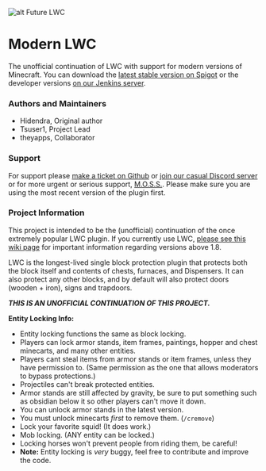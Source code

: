 ![alt Future LWC](https://i.imgur.com/m7XcQUt.png)
# Modern LWC

The unofficial continuation of LWC with support for modern versions of Minecraft. You can download the [latest stable version on Spigot](https://www.spigotmc.org/resources/modern-lwc-continuation-of-lwc.2162/) or the developer versions [on our Jenkins server](https://ci.zeusmainframe.ml/).

### Authors and Maintainers
  * Hidendra, Original author
  * Tsuser1, Project Lead
  * theyapps, Collaborator

### Support
For support please [make a ticket on Github](https://github.com/Tsuser1/Modern-LWC/issues) or [join our casual Discord server](https://discordapp.com/invite/UTBMyRZ) or for more urgent or serious support, [M.O.S.S.](https://discord.gg/SBfB2Dd). Please make sure you are using the most recent version of the plugin first.
  
### Project Information
This project is intended to be the (unofficial) continuation of the once extremely popular LWC plugin. If you currently use LWC, [please see this wiki page](https://github.com/Hidendra/LWC/wiki/Bukkit-1.8) for important information regarding versions above 1.8.

LWC is the longest-lived single block protection plugin that protects both the block itself and contents of chests, furnaces, and Dispensers. It can also protect any other blocks, and by default will also protect doors (wooden + iron), signs and trapdoors.

***THIS IS AN UNOFFICIAL CONTINUATION OF THIS PROJECT.***

**Entity Locking Info:**
  - Entity locking functions the same as block locking.
  - Players can lock armor stands, item frames, paintings, hopper and chest minecarts, and many other entities.
  - Players cant steal items from armor stands or item frames, unless they have permission to. (Same permission as the one that allows moderators to bypass protections.)
  - Projectiles can't break protected entities.
  - Armor stands are still affected by gravity, be sure to put something such as obsidian below it so other players can't move it down.
  - You can unlock armor stands in the latest version.
  - You must unlock minecarts *first* to remove them. (`/cremove`)
  - Lock your favorite squid! (It does work.)
  - Mob locking. (ANY entity can be locked.)
  - Locking horses won't prevent people from riding them, be careful!
  - **Note:** Entity locking is *very* buggy, feel free to contribute and improve the code.
